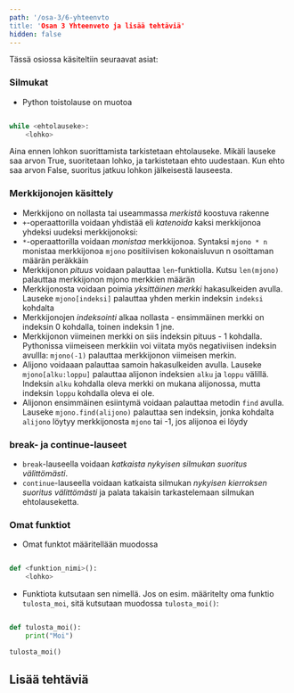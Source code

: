 ```yaml
---
path: '/osa-3/6-yhteenvto
title: 'Osan 3 Yhteenveto ja lisää tehtäviä'
hidden: false
---
```


Tässä osiossa käsiteltiin seuraavat asiat:

### Silmukat

* Python toistolause on muotoa

```python

while <ehtolauseke>:
    <lohko>

```

Aina ennen lohkon suorittamista tarkistetaan ehtolauseke. Mikäli lauseke saa arvon True, suoritetaan lohko, ja tarkistetaan ehto uudestaan. Kun ehto saa arvon False, suoritus jatkuu lohkon jälkeisestä lauseesta.


### Merkkijonojen käsittely

* Merkkijono on nollasta tai useammassa _merkistä_ koostuva rakenne
* `+`-operaattorilla voidaan yhdistää eli _katenoida_ kaksi merkkijonoa yhdeksi uudeksi merkkijonoksi:
* `*`-operaattorilla voidaan _monistaa_ merkkijonoa. Syntaksi `mjono * n` monistaa merkkijonoa `mjono` positiivisen kokonaisluvun n  osoittaman määrän peräkkäin
* Merkkijonon _pituus_ voidaan palauttaa `len`-funktiolla. Kutsu `len(mjono)` palauttaa merkkijonon mjono merkkien määrän
* Merkkijonosta voidaan poimia _yksittäinen merkki_ hakasulkeiden avulla. Lauseke `mjono[indeksi]` palauttaa yhden merkin indeksin `indeksi` kohdalta
* Merkkijonojen _indeksointi_ alkaa nollasta - ensimmäinen merkki on indeksin 0 kohdalla, toinen indeksin 1 jne.
* Merkkijonon viimeinen merkki on siis indeksin pituus - 1 kohdalla. Pythonissa viimeiseen merkkiin voi viitata myös negativiisen indeksin avullla: `mjono(-1)` palauttaa merkkijonon viimeisen merkin.
* Alijono voidaaan palauttaa samoin hakasulkeiden avulla. Lauseke `mjono[alku:loppu]` palauttaa alijonon indeksien `alku` ja `loppu` välillä. Indeksin `alku` kohdalla oleva merkki on mukana alijonossa, mutta indeksin `loppu` kohdalla oleva ei ole.
* Alijonon ensimmäinen esiintymä voidaan palauttaa metodin `find` avulla. Lauseke `mjono.find(alijono)` palauttaa sen indeksin, jonka kohdalta `alijono` löytyy merkkijonosta `mjono` tai -1, jos alijonoa ei löydy


### break- ja continue-lauseet

* `break`-lauseella voidaan _katkaista nykyisen silmukan suoritus välittömästi_.
* `continue`-lauseella voidaan katkaista silmukan _nykyisen kierroksen suoritus välittömästi_ ja palata takaisin tarkastelemaan silmukan ehtolauseketta.

### Omat funktiot

* Omat funktot määritellään muodossa

```python

def <funktion_nimi>():
    <lohko>

```

* Funktiota kutsutaan sen nimellä. Jos on esim. määritelty oma funktio `tulosta_moi`, sitä kutsutaan muodossa `tulosta_moi()`:

```python

def tulosta_moi():
    print("Moi")

tulosta_moi()

```



## Lisää tehtäviä
